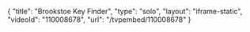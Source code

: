 {
    "title": "Brookstoe Key Finder",
    "type": "solo",
    "layout": "iframe-static",
    "videoId": "110008678",
    "url": "\/tvpembed\/110008678"
}